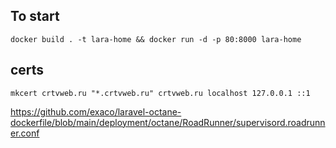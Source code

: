## To start

```shell
docker build . -t lara-home && docker run -d -p 80:8000 lara-home
```

## certs
```shell
mkcert crtvweb.ru "*.crtvweb.ru" crtvweb.ru localhost 127.0.0.1 ::1
```
https://github.com/exaco/laravel-octane-dockerfile/blob/main/deployment/octane/RoadRunner/supervisord.roadrunner.conf
